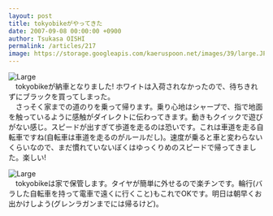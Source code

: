 ```yaml
---
layout: post
title: tokyobikeがやってきた
date: 2007-09-08 00:00:00 +0900
author: Tsukasa OISHI
permalink: /articles/217
image: https://storage.googleapis.com/kaeruspoon.net/images/39/large.JPG?1300873993
---
```



![Large](https://storage.googleapis.com/kaeruspoon.net/images/39/large.JPG?1300873993)  
　tokyobikeが納車となりました! ホワイトは入荷されなかったので、待ちきれずにブラックを買ってしまった。  
　さっそく家までの道のりを乗って帰ります。乗り心地はシャープで、指で地面を触っているように感触がダイレクトに伝わってきます。動きもクイックで遊びがない感じ。スピードが出すぎて歩道を走るのは恐いです。これは車道を走る自転車ですね(自転車は車道を走るのがルールだし)。速度が乗ると車と変わらないくらいなので、まだ慣れていないぼくはゆっくりめのスピードで帰ってきました。楽しい!  

![Large](https://storage.googleapis.com/kaeruspoon.net/images/40/large.JPG?1300874002)  
　tokyobikeは家で保管します。タイヤが簡単に外せるので楽チンです。輪行(バラした自転車を持って電車で遠くに行くこと)もこれでOKです。明日は朝早くお出かけしよう(グレンラガンまでには帰るけど)。  

